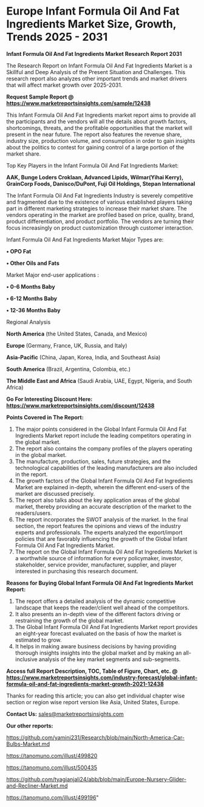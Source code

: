  # Europe Infant Formula Oil And Fat Ingredients Market Size, Growth, Trends 2025 - 2031

<strong>Infant Formula Oil And Fat Ingredients Market Research Report 2031</strong>

The Research Report on Infant Formula Oil And Fat Ingredients Market is a Skillful and Deep Analysis of the Present Situation and Challenges. This research report also analyzes other important trends and market drivers that will affect market growth over 2025-2031.

<strong>Request Sample Report @ <a href=https://www.marketreportsinsights.com/sample/12438>https://www.marketreportsinsights.com/sample/12438</a></strong>

This Infant Formula Oil And Fat Ingredients market report aims to provide all the participants and the vendors will all the details about growth factors, shortcomings, threats, and the profitable opportunities that the market will present in the near future. The report also features the revenue share, industry size, production volume, and consumption in order to gain insights about the politics to contest for gaining control of a large portion of the market share.

Top Key Players in the Infant Formula Oil And Fat Ingredients Market:

<strong>AAK, Bunge Loders Croklaan, Advanced Lipids, Wilmar(Yihai Kerry), GrainCorp Foods, Danisco/DuPont, Fuji Oil Holdings, Stepan International</strong>

The Infant Formula Oil And Fat Ingredients Industry is severely competitive and fragmented due to the existence of various established players taking part in different marketing strategies to increase their market share. The vendors operating in the market are profiled based on price, quality, brand, product differentiation, and product portfolio. The vendors are turning their focus increasingly on product customization through customer interaction.

Infant Formula Oil And Fat Ingredients Market Major Types are:

<strong>• OPO Fat

• Other Oils and Fats</strong>

Market Major end-user applications :

<strong>• 0-6 Months Baby

• 6-12 Months Baby

• 12-36 Months Baby</strong>

Regional Analysis

</u><strong><b>North America</b></strong> (the United States, Canada, and Mexico)

<strong><b>Europe </b></strong>(Germany, France, UK, Russia, and Italy)

<strong><b>Asia-Pacific</b></strong> (China, Japan, Korea, India, and Southeast Asia)

<strong><b>South America</b></strong> (Brazil, Argentina, Colombia, etc.)

<strong><b>The Middle East and Africa</b></strong> (Saudi Arabia, UAE, Egypt, Nigeria, and South Africa)

<strong>Go For Interesting Discount Here: <a href=https://www.marketreportsinsights.com/discount/12438>https://www.marketreportsinsights.com/discount/12438</a></strong>

<strong>Points Covered in The Report:</strong>
<ol>
  <li>The major points considered in the Global Infant Formula Oil And Fat Ingredients Market report include the leading competitors operating in the global market.</li>
  <li>The report also contains the company profiles of the players operating in the global market.</li>
  <li>The manufacture, production, sales, future strategies, and the technological capabilities of the leading manufacturers are also included in the report.</li>
  <li>The growth factors of the Global Infant Formula Oil And Fat Ingredients Market are explained in-depth, wherein the different end-users of the market are discussed precisely.</li>
  <li>The report also talks about the key application areas of the global market, thereby providing an accurate description of the market to the readers/users.</li>
  <li>The report incorporates the SWOT analysis of the market. In the final section, the report features the opinions and views of the industry experts and professionals. The experts analyzed the export/import policies that are favorably influencing the growth of the Global Infant Formula Oil And Fat Ingredients Market.</li>
  <li>The report on the Global Infant Formula Oil And Fat Ingredients Market is a worthwhile source of information for every policymaker, investor, stakeholder, service provider, manufacturer, supplier, and player interested in purchasing this research document.</li>
</ol>
<strong>Reasons for Buying Global Infant Formula Oil And Fat Ingredients Market Report:</strong>

<ol>
  <li>The report offers a detailed analysis of the dynamic competitive landscape that keeps the reader/client well ahead of the competitors.</li>
  <li>It also presents an in-depth view of the different factors driving or restraining the growth of the global market.</li>
  <li>The Global Infant Formula Oil And Fat Ingredients Market report provides an eight-year forecast evaluated on the basis of how the market is estimated to grow.</li>
  <li>It helps in making aware business decisions by having providing thorough insights insights into the global market and by making an all-inclusive analysis of the key market segments and sub-segments.</li>
</ol>
<strong>Access full Report Description, TOC, Table of Figure, Chart, etc. @ <a href=https://www.marketreportsinsights.com/industry-forecast/global-infant-formula-oil-and-fat-ingredients-market-growth-2021-12438>https://www.marketreportsinsights.com/industry-forecast/global-infant-formula-oil-and-fat-ingredients-market-growth-2021-12438</a></strong>


Thanks for reading this article; you can also get individual chapter wise section or region wise report version like Asia, United States, Europe.

<strong>Contact Us:</strong>
sales@marketreportsinsights.com

<strong>Our other reports:</strong>

<a href=https://github.com/yamini231/Research/blob/main/North-America-Car-Bulbs-Market.md>https://github.com/yamini231/Research/blob/main/North-America-Car-Bulbs-Market.md</a>

<a href=https://tanomuno.com/illust/499820>https://tanomuno.com/illust/499820</a>

<a href=https://tanomuno.com/illust/500435>https://tanomuno.com/illust/500435</a>

<a href=https://github.com/tyagianjali24/abb/blob/main/Europe-Nursery-Glider-and-Recliner-Market.md>https://github.com/tyagianjali24/abb/blob/main/Europe-Nursery-Glider-and-Recliner-Market.md</a>

<a href=https://tanomuno.com/illust/499196>https://tanomuno.com/illust/499196</a>"
